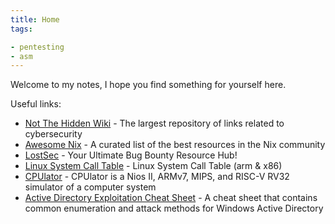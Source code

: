 ```yaml
---
title: Home
tags:

- pentesting
- asm
---
```


Welcome to my notes, I hope you find something for yourself here.

Useful links:

- [Not The Hidden Wiki](https://github.com/qrxnz/NTHW) - The largest repository of links related to cybersecurity
- [Awesome Nix](https://nix-community.github.io/awesome-nix/) - A curated list of the best resources in the Nix community
- [LostSec](https://lostsec.xyz/) - Your Ultimate Bug Bounty Resource Hub!
- [Linux System Call Table](https://chromium.googlesource.com/chromiumos/docs/+/master/constants/syscalls.md#arm-32_bit_EABI) - Linux System Call Table (arm & x86)
- [CPUlator](https://cpulator.01xz.net/) - CPUlator is a Nios II, ARMv7, MIPS, and RISC-V RV32 simulator of a computer system
- [Active Directory Exploitation Cheat Sheet](https://github.com/S1ckB0y1337/Active-Directory-Exploitation-Cheat-Sheet) -  A cheat sheet that contains common enumeration and attack methods for Windows Active Directory
